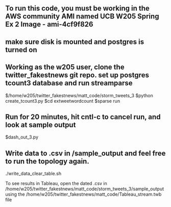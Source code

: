 ## To run this code, you must be working in the AWS community AMI named UCB W205 Spring Ex 2 Image - ami-4cf9f826
## make sure disk is mounted and postgres is turned on

## Working as the w205 user, clone the twitter_fakestnews git repo. set up postgres tcount3 database and run streamparse

$/home/w205/twitter_fakestnews/matt_code/storm_tweets_3
$python create_tcount3.py
$cd extweetwordcount
$sparse run

## Run for 20 minutes, hit cntl-c to cancel run, and look at sample output
$dash_out_3.py

## Write data to .csv in /sample_output and feel free to run the topology again.
./write_data_clear_table.sh

To see results in Tableau, open the dated .csv in
/home/w205/twitter_fakestnews/matt_code/storm_tweets_3/sample_output using the
/home/w205/twitter_fakestnews/matt_code/Tableau_stream.twb file
